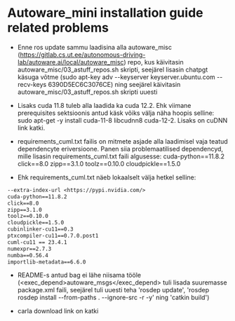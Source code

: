 # Autoware_mini installation guide related problems

* Enne ros update sammu laadisina alla autoware_misc (<https://gitlab.cs.ut.ee/autonomous-driving-lab/autoware.ai/local/autoware_misc>) repo, kus käivitasin autoware_misc/03_astuff_repos.sh skripti, seejärel lisasin chatpgt käsuga võtme (sudo apt-key adv --keyserver keyserver.ubuntu.com --recv-keys 6390D5EC6C3076CE) ning seejärel käivitasin autoware_misc/03_astuff_repos.sh skripti uuesti

* Lisaks cuda 11.8 tuleb alla laadida ka cuda 12.2. Ehk viimane prerequisites sektsioonis antud käsk võiks välja näha hoopis selline: sudo apt-get -y install cuda-11-8 libcudnn8 cuda-12-2. Lisaks on cuDNN link katki.

* requirements_cuml.txt failis on mitmete asjade alla laadimisel vaja teatud dependencyte eriversioone. Panen siia problemaatilised dependencyd, mille lisasin requirements_cuml.txt faili algusesse:
cuda-python==11.8.2
click==8.0
zipp==3.1.0
toolz==0.10.0
cloudpickle==1.5.0

* Ehk requirements_cuml.txt näeb lokaalselt välja hetkel selline:

``` txt
--extra-index-url <https://pypi.nvidia.com/>
cuda-python==11.8.2
click==8.0
zipp==3.1.0
toolz==0.10.0
cloudpickle==1.5.0
cubinlinker-cu11==0.3
ptxcompiler-cu11==0.7.0.post1
cuml-cu11 == 23.4.1
numexpr==2.7.3
numba==0.56.4
importlib-metadata==6.6.0
```

* README-s antud bag ei lähe niisama tööle (<exec_depend>autoware_msgs</exec_depend> tuli lisada suuremasse package.xml faili, seejärel tuli uuesti teha 'rosdep update', 'rosdep rosdep install --from-paths . --ignore-src -r -y' ning 'catkin build')

* carla download link on katki
